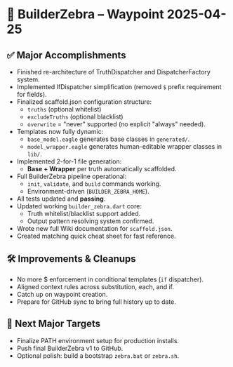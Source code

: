 # 🦓 BuilderZebra – Waypoint 2025-04-25

## ✅ Major Accomplishments
- Finished re-architecture of TruthDispatcher and DispatcherFactory system.
- Implemented IfDispatcher simplification (removed `$` prefix requirement for fields).
- Finalized scaffold.json configuration structure:
  - `truths` (optional whitelist)
  - `excludeTruths` (optional blacklist)
  - `overwrite` = "never" supported (no explicit "always" needed).
- Templates now fully dynamic:
  - `base_model.eagle` generates base classes in `generated/`.
  - `model_wrapper.eagle` generates human-editable wrapper classes in `lib/`.
- Implemented 2-for-1 file generation:
  - **Base + Wrapper** per truth automatically scaffolded.
- Full BuilderZebra pipeline operational:
  - `init`, `validate`, and `build` commands working.
  - Environment-driven (`BUILDER_ZEBRA_HOME`).
- All tests updated and **passing**.
- Updated working `builder_zebra.dart` core:
  - Truth whitelist/blacklist support added.
  - Output pattern resolving system confirmed.
- Wrote new full Wiki documentation for `scaffold.json`.
- Created matching quick cheat sheet for fast reference.

## 🛠 Improvements & Cleanups
- No more $ enforcement in conditional templates (`if` dispatcher).
- Aligned context rules across substitution, each, and if.
- Catch up on waypoint creation.
- Prepare for GitHub sync to bring full history up to date.

## 🚀 Next Major Targets
- Finalize PATH environment setup for production installs.
- Push final BuilderZebra v1 to GitHub.
- Optional polish: build a bootstrap `zebra.bat` or `zebra.sh`.
